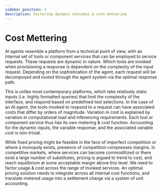 ```yaml
---
sidebar_position: 1
description: Factoring dynamic outcomes & cost mettering
---
```


# Cost Mettering

AI agents resemble a platform from a technical point of view, with an internal set of tools or component services that can be employed to service requests. These requests are dynamic in nature. Which tools are invoked when provisioning a response is dependent on the complexity of the input request. Depending on the sophistication of the agent, each request will be decomposed and routed through the agent system via the optimal response path.

This is unlike most contemporary platforms, which take relatively static inputs (i.e. highly formatted queries) that limit the complexity of the interface, and respond based on predefined tool selections. In the case of an AI agent, the tools invoked to respond to a request can have associated costs that differ by orders of magnitude. Variation in cost is explained by variation in computational load and inferencing requirements. Each tool or component service thus has its own metering & cost function. Accounting for the dynamic inputs, the variable response, and the associated variable cost is non-trivial.

While fixed pricing might be feasible in the face of imperfect competition or where a monopoly exists, presence of competition compresses margins. In competitive markets, where services can become commoditized or there exist a large number of substitutes, pricing is argued to trend to cost, and reach equilibrium at some acceptable margin above this level. We need to factor usage & cost across the range of invoked services. An optimal pricing solution needs to integrate across all internal cost functions, and translate metered usage into a settlement charge via a system of unit accounting.


